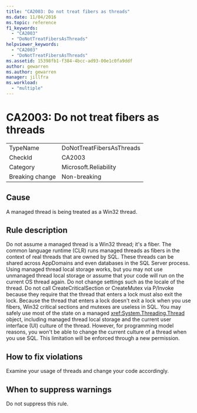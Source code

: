 ```yaml
---
title: "CA2003: Do not treat fibers as threads"
ms.date: 11/04/2016
ms.topic: reference
f1_keywords:
  - "CA2003"
  - "DoNotTreatFibersAsThreads"
helpviewer_keywords:
  - "CA2003"
  - "DoNotTreatFibersAsThreads"
ms.assetid: 15398fb1-f384-4bcc-ad93-00e1c0fa9ddf
author: gewarren
ms.author: gewarren
manager: jillfra
ms.workload:
  - "multiple"
---
```

# CA2003: Do not treat fibers as threads

|||
|-|-|
|TypeName|DoNotTreatFibersAsThreads|
|CheckId|CA2003|
|Category|Microsoft.Reliability|
|Breaking change|Non-breaking|

## Cause

A managed thread is being treated as a Win32 thread.

## Rule description

Do not assume a managed thread is a Win32 thread; it's a fiber. The common language runtime (CLR) runs managed threads as fibers in the context of real threads that are owned by SQL. These threads can be shared across AppDomains and even databases in the SQL Server process. Using managed thread local storage works, but you may not use unmanaged thread local storage or assume that your code will run on the current OS thread again. Do not change settings such as the locale of the thread. Do not call CreateCriticalSection or CreateMutex via P/Invoke because they require that the thread that enters a lock must also exit the lock. Because the thread that enters a lock doesn't exit a lock when you use fibers, Win32 critical sections and mutexes are useless in SQL. You may safely use most of the state on a managed <xref:System.Threading.Thread> object, including managed thread local storage and the current user interface (UI) culture of the thread. However, for programming model reasons, you won't be able to change the current culture of a thread when you use SQL. This limitation will be enforced through a new permission.

## How to fix violations

Examine your usage of threads and change your code accordingly.

## When to suppress warnings

Do not suppress this rule.